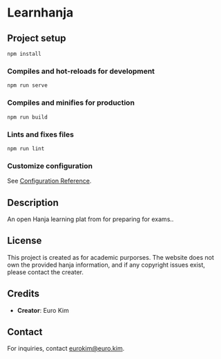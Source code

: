 # Learnhanja

## Project setup
```
npm install
```

### Compiles and hot-reloads for development
```
npm run serve
```

### Compiles and minifies for production
```
npm run build
```

### Lints and fixes files
```
npm run lint
```

### Customize configuration
See [Configuration Reference](https://cli.vuejs.org/config/).


## Description
An open Hanja learning plat from for preparing for exams..

## License
This project is created as for academic purporses. The website does not own the provided hanja information, and if any copyright issues exist, please contact the creater.

## Credits
- **Creator**: Euro Kim

## Contact
For inquiries, contact [eurokim@euro.kim](mailto:eurokim@euro.kim).